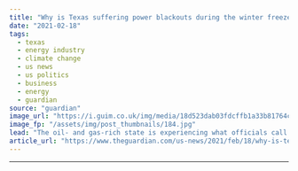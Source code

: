```yaml
---
title: "Why is Texas suffering power blackouts during the winter freeze?"
date: "2021-02-18"
tags: 
  - texas
  - energy industry
  - climate change
  - us news
  - us politics
  - business
  - energy
  - guardian
source: "guardian"
image_url: "https://i.guim.co.uk/img/media/18d523dab03fdcffb1a33b81764c526b030a01bd/0_196_4974_2986/master/4974.jpg?width=460&quality=85&auto=format&fit=max&s=c9e21a4eb89e1e3469bee2a65e8d8e05"
image_fp: "/assets/img/post_thumbnails/184.jpg"
lead: "The oil- and gas-rich state is experiencing what officials call a ‘total failure’ of its electricity infrastructureMillions of people in Texas have spent days in below-freezing temperatures without power in what officials have called a “total failure..."
article_url: "https://www.theguardian.com/us-news/2021/feb/18/why-is-texas-suffering-power-blackouts-during-the-winter-freeze"
---
```


---

